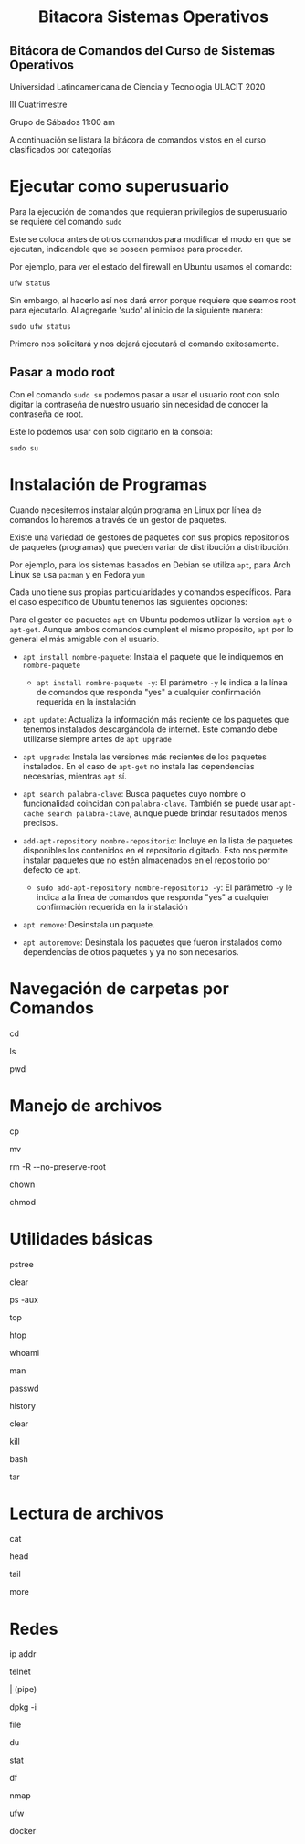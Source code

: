 <h1 align="center"> Bitacora Sistemas Operativos </h1>

## Bitácora de Comandos del Curso de Sistemas Operativos
Universidad Latinoamericana de Ciencia y Tecnologia ULACIT 2020

III Cuatrimestre

Grupo de Sábados 11:00 am

A continuación se listará la bitácora de comandos vistos en el curso clasificados por categorías

# Ejecutar como superusuario

Para la ejecución de comandos que requieran privilegios de superusuario se requiere del comando `sudo`

Este se coloca antes de otros comandos para modificar el modo en que se ejecutan, indicandole que se poseen permisos para proceder.

Por ejemplo, para ver el estado del firewall en Ubuntu usamos el comando:

`ufw status`

Sin embargo, al hacerlo así nos dará error porque requiere que seamos root para ejecutarlo. Al agregarle 'sudo' al inicio de la siguiente manera:

`sudo ufw status`

Primero nos solicitará y nos dejará ejecutará el comando exitosamente.

## Pasar a modo root

Con el comando `sudo su` podemos pasar a usar el usuario root con solo digitar la contraseña de nuestro usuario sin necesidad de conocer la contraseña de root.

Este lo podemos usar con solo digitarlo en la consola:

`sudo su`

# Instalación de Programas

Cuando necesitemos instalar algún programa en Linux por línea de comandos lo haremos a través de un gestor de paquetes.

Existe una variedad de gestores de paquetes con sus propios repositorios de paquetes (programas) que pueden variar de distribución a distribución.

Por ejemplo, para los sistemas basados en Debian se utiliza `apt`, para Arch Linux se usa `pacman` y en Fedora `yum`

Cada uno tiene sus propias particularidades y comandos específicos. Para el caso específico de Ubuntu tenemos las siguientes opciones:

Para el gestor de paquetes `apt` en Ubuntu podemos utilizar la version `apt` o `apt-get`. Aunque ambos comandos cumplent el mismo propósito, `apt` por lo general el más amigable con el usuario.

- `apt install nombre-paquete`: Instala el paquete que le indiquemos en `nombre-paquete`
  - `apt install nombre-paquete -y`: El parámetro `-y` le indica a la línea de comandos que responda "yes" a cualquier confirmación requerida en la instalación
  
- `apt update`: Actualiza la información más reciente de los paquetes que tenemos instalados descargándola de internet. Este comando debe utilizarse siempre antes de `apt upgrade`

- `apt upgrade`: Instala las versiones más recientes de los paquetes instalados. En el caso de `apt-get` no instala las dependencias necesarias, mientras `apt` sí.

- `apt search palabra-clave`: Busca paquetes cuyo nombre o funcionalidad coincidan con `palabra-clave`. También se puede usar `apt-cache search palabra-clave`, aunque puede brindar resultados menos precisos.

- `add-apt-repository nombre-repositorio`: Incluye en la lista de paquetes disponibles los contenidos en el repositorio digitado. Esto nos permite instalar paquetes que no estén almacenados en el repositorio por defecto de `apt`.
  - `sudo add-apt-repository nombre-repositorio -y`: El parámetro `-y` le indica a la línea de comandos que responda "yes" a cualquier confirmación requerida en la instalación
  
- `apt remove`: Desinstala un paquete.

- `apt autoremove`: Desinstala los paquetes que fueron instalados como dependencias de otros paquetes y ya no son necesarios.

# Navegación de carpetas por Comandos

cd

ls

pwd

# Manejo de archivos

cp

mv

rm -R --no-preserve-root

chown

chmod

# Utilidades básicas

pstree

clear

ps -aux

top

htop

whoami

man

passwd

history

clear

kill

bash

tar

# Lectura de archivos

cat

head

tail

more

# Redes

ip addr

telnet

| (pipe)

dpkg -i

file 

du 

stat

df

nmap

ufw

docker
